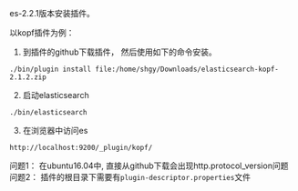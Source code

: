es-2.2.1版本安装插件。

以kopf插件为例：

1. 到插件的github下载插件， 然后使用如下的命令安装。 
```
./bin/plugin install file:/home/shgy/Downloads/elasticsearch-kopf-2.1.2.zip 
```
2. 启动elasticsearch
```
./bin/elasticsearch
```
3. 在浏览器中访问es
```
http://localhost:9200/_plugin/kopf/
```

问题1： 在ubuntu16.04中, 直接从github下载会出现http.protocol_version问题
问题2： 插件的根目录下需要有`plugin-descriptor.properties`文件